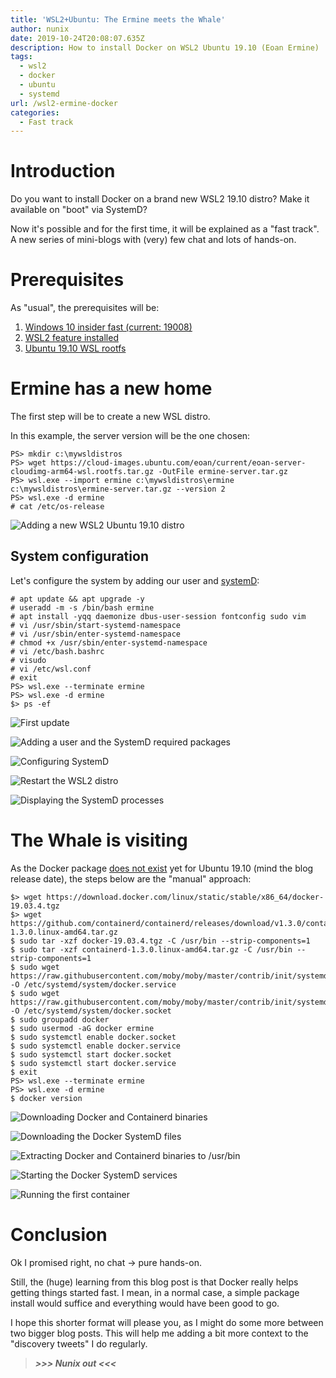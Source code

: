 ```yaml
---
title: 'WSL2+Ubuntu: The Ermine meets the Whale'
author: nunix
date: 2019-10-24T20:08:07.635Z
description: How to install Docker on WSL2 Ubuntu 19.10 (Eoan Ermine)
tags:
  - wsl2
  - docker
  - ubuntu
  - systemd
url: /wsl2-ermine-docker
categories:
  - Fast track
---
```

# Introduction

Do you want to install Docker on a brand new WSL2 19.10 distro? Make it available on "boot" via SystemD?

Now it's possible and for the first time, it will be explained as a "fast track". A new series of mini-blogs with (very) few chat and lots of hands-on.

# Prerequisites

As "usual", the prerequisites will be:

1. [Windows 10 insider fast (current: 19008)](https://insider.windows.com/en-us/)
2. [WSL2 feature installed](https://docs.microsoft.com/en-us/windows/wsl/wsl2-install)
3. [Ubuntu 19.10 WSL rootfs](https://wiki.ubuntu.com/WSL)

# Ermine has a new home

The first step will be to create a new WSL distro.

In this example, the server version will be the one chosen:

```
PS> mkdir c:\mywsldistros
PS> wget https://cloud-images.ubuntu.com/eoan/current/eoan-server-cloudimg-arm64-wsl.rootfs.tar.gz -OutFile ermine-server.tar.gz
PS> wsl.exe --import ermine c:\mywsldistros\ermine c:\mywsldistros\ermine-server.tar.gz --version 2
PS> wsl.exe -d ermine
# cat /etc/os-release
```

![Adding a new WSL2 Ubuntu 19.10 distro](/images/wsl-ermine-new-distro.png)

## System configuration

Let's configure the system by adding our user and [systemD](https://forum.snapcraft.io/t/snapd-on-wsl2-insiders-only-for-now/13033):

```
# apt update && apt upgrade -y
# useradd -m -s /bin/bash ermine
# apt install -yqq daemonize dbus-user-session fontconfig sudo vim
# vi /usr/sbin/start-systemd-namespace
# vi /usr/sbin/enter-systemd-namespace
# chmod +x /usr/sbin/enter-systemd-namespace
# vi /etc/bash.bashrc
# visudo
# vi /etc/wsl.conf
# exit
PS> wsl.exe --terminate ermine
PS> wsl.exe -d ermine
$> ps -ef
```

![First update](/images/wsl-ermine-update.png)

![Adding a user and the SystemD required packages](/images/wsl-ermine-packages.png)

![Configuring SystemD](/images/wsl-ermine-system-config.png)

![Restart the WSL2 distro](/images/wsl-ermine-restart.png)

![Displaying the SystemD processes](/images/wsl-ermine-systemd-processes.png)

# The Whale is visiting

As the Docker package [does not exist](https://docs.docker.com/install/linux/docker-ce/ubuntu/#os-requirements) yet for Ubuntu 19.10 (mind the blog release date), the steps below are the "manual" approach:

```
$> wget https://download.docker.com/linux/static/stable/x86_64/docker-19.03.4.tgz
$> wget https://github.com/containerd/containerd/releases/download/v1.3.0/containerd-1.3.0.linux-amd64.tar.gz
$ sudo tar -xzf docker-19.03.4.tgz -C /usr/bin --strip-components=1
$ sudo tar -xzf containerd-1.3.0.linux-amd64.tar.gz -C /usr/bin --strip-components=1
$ sudo wget https://raw.githubusercontent.com/moby/moby/master/contrib/init/systemd/docker.service -O /etc/systemd/system/docker.service
$ sudo wget https://raw.githubusercontent.com/moby/moby/master/contrib/init/systemd/docker.socket -O /etc/systemd/system/docker.socket
$ sudo groupadd docker
$ sudo usermod -aG docker ermine
$ sudo systemctl enable docker.socket
$ sudo systemctl enable docker.service
$ sudo systemctl start docker.socket
$ sudo systemctl start docker.service
$ exit
PS> wsl.exe --terminate ermine
PS> wsl.exe -d ermine
$ docker version
```

![Downloading Docker and Containerd binaries](/images/wsl-ermine-docker-containerd-download.png)

![Downloading the Docker SystemD files](/images/wsl-ermine-docker-systemd-download.png)

![Extracting Docker and Containerd binaries to /usr/bin](/images/wsl-ermine-docker-containerd-extract.png)

![Starting the Docker SystemD services](/images/wsl-ermine-docker-systemd-configure.png)

![Running the first container](/images/wsl-ermine-docker-first-container.png)

# Conclusion

Ok I promised right, no chat -> pure hands-on.

Still, the (huge) learning from this blog post is that Docker really helps getting things started fast. I mean, in a normal case, a simple package install would suffice and everything would have been good to go.

I hope this shorter format will please you, as I might do some more between two bigger blog posts. This will help me adding a bit more context to the "discovery tweets" I do regularly.



> _**\>>> Nunix out <<<**_
